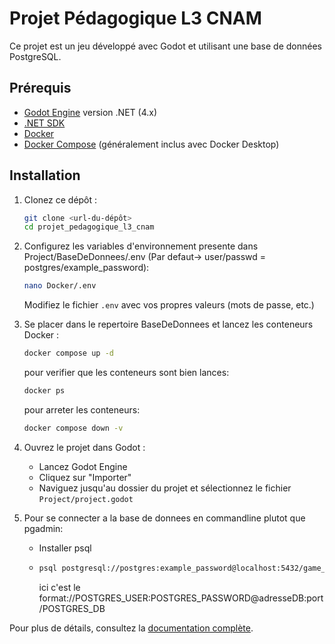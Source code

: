 # Projet Pédagogique L3 CNAM

Ce projet est un jeu développé avec Godot et utilisant une base de données PostgreSQL.

## Prérequis

- [Godot Engine](https://godotengine.org/download) version .NET (4.x)
- [.NET SDK](https://dotnet.microsoft.com/download) 
- [Docker](https://www.docker.com/products/docker-desktop/)
- [Docker Compose](https://docs.docker.com/compose/install/) (généralement inclus avec Docker Desktop)

## Installation

1. Clonez ce dépôt :
   ```bash
   git clone <url-du-dépôt>
   cd projet_pedagogique_l3_cnam
   ```

2. Configurez les variables d'environnement presente dans Project/BaseDeDonnees/.env (Par defaut-> user/passwd = postgres/example_password):
   ```bash
   nano Docker/.env
   ```
   
   Modifiez le fichier `.env` avec vos propres valeurs (mots de passe, etc.)

3. Se placer dans le repertoire BaseDeDonnees et lancez les conteneurs Docker :
   ```bash
   docker compose up -d
   ```
   pour verifier que les conteneurs sont bien lances:
   ```bash
   docker ps
   ```
   pour arreter les conteneurs:
   ```bash
   docker compose down -v
   ```

4. Ouvrez le projet dans Godot :
   - Lancez Godot Engine
   - Cliquez sur "Importer"
   - Naviguez jusqu'au dossier du projet et sélectionnez le fichier `Project/project.godot`

5. Pour se connecter a la base de donnees en commandline plutot que pgadmin: 
   - Installer psql
   - ```bash
	 psql postgresql://postgres:example_password@localhost:5432/game_db
	 ```
	 ici c'est le format://POSTGRES_USER:POSTGRES_PASSWORD@adresseDB:port/POSTGRES_DB


Pour plus de détails, consultez la [documentation complète](./docs/README.md). 
